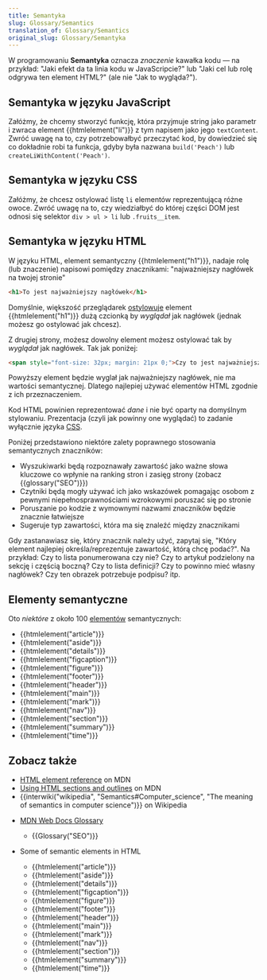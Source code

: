 ```yaml
---
title: Semantyka
slug: Glossary/Semantics
translation_of: Glossary/Semantics
original_slug: Glossary/Semantyka
---
```

W programowaniu **Semantyka** oznacza _znaczenie_ kawałka kodu — na przykład: "Jaki efekt da ta linia kodu w JavaScripcie?" lub "Jaki cel lub rolę odgrywa ten element HTML?" (ale nie "Jak to wygląda?").

## Semantyka w języku JavaScript

Załóżmy, że chcemy stworzyć funkcję, która przyjmuje string jako parametr i zwraca element {{htmlelement("li")}} z tym napisem jako jego `textContent`. Zwróć uwagę na to, czy potrzebowałbyć przeczytać kod, by dowiedzieć się co dokładnie robi ta funkcja, gdyby była nazwana `build('Peach')` lub `createLiWithContent('Peach')`.

## Semantyka w języku CSS

Załóżmy, że chcesz ostylować listę `li` elementów reprezentującą różne owoce. Zwróć uwagę na to, czy wiedziałbyć do której części DOM jest odnosi się selektor `div > ul > li` lub `.fruits__item`.

## Semantyka w języku HTML

W języku HTML, element semantyczny {{htmlelement("h1")}}, nadaje rolę (lub znaczenie) napisowi pomiędzy znacznikami: "najważniejszy nagłówek na twojej stronie"

```html
<h1>To jest najważniejszy nagłówek</h1>
```

Domyślnie, większość przeglądarek [ostylowuje](/pl/docs/Web/CSS/Cascade#User-agent_stylesheets) element {{htmlelement("h1")}} dużą czcionką by _wyglądał_ jak nagłówek (jednak możesz go ostylować jak chcesz).

Z drugiej strony, możesz dowolny element możesz ostylować tak by _wyglądał_ jak nagłówek. Tak jak poniżej:

```html
<span style="font-size: 32px; margin: 21px 0;">Czy to jest najważniejszy nagłówek?</span>
```

Powyższy element będzie wyglał jak najważniejszy nagłówek, nie ma wartości semantycznej. Dlatego najlepiej używać elementów HTML zgodnie z ich przeznaczeniem.

Kod HTML powinien reprezentować _dane_ i nie być oparty na domyślnym stylowaniu. Prezentacja (czyli jak powinny one wyglądać) to zadanie wyłącznie języka [CSS](/pl/docs/Web/CSS).

Poniżej przedstawiono niektóre zalety poprawnego stosowania semantycznych znaczników:

- Wyszukiwarki będą rozpoznawały zawartość jako ważne słowa kluczowe co wpłynie na ranking stron i zasięg strony (zobacz {{glossary("SEO")}})
- Czytniki będą mogły używać ich jako wskazówek pomagając osobom z pewnymi niepełnosprawnościami wzrokowymi poruszać się po stronie
- Poruszanie po kodzie z wymownymi nazwami znaczników będzie znacznie łatwiejsze
- Sugeruje typ zawartości, która ma się znaleźć między znacznikami

Gdy zastanawiasz się, który znacznik należy użyć, zapytaj się, "Który element najlepiej określa/reprezentuje zawartość, którą chcę podać?". Na przykład: Czy to lista ponumerowana czy nie? Czy to artykuł podzielony na sekcję i częścią boczną? Czy to lista definicji? Czy to powinno mieć własny nagłówek? Czy ten obrazek potrzebuje podpisu? itp.

## Elementy semantyczne

Oto _niektóre_ z około 100 [elementów](/pl/docs/Web/HTML/Element) semantycznych:

- {{htmlelement("article")}}
- {{htmlelement("aside")}}
- {{htmlelement("details")}}
- {{htmlelement("figcaption")}}
- {{htmlelement("figure")}}
- {{htmlelement("footer")}}
- {{htmlelement("header")}}
- {{htmlelement("main")}}
- {{htmlelement("mark")}}
- {{htmlelement("nav")}}
- {{htmlelement("section")}}
- {{htmlelement("summary")}}
- {{htmlelement("time")}}

## Zobacz także

- [HTML element reference](/pl/docs/Web/HTML/Element#Inline_text_semantics) on MDN
- [Using HTML sections and outlines](/pl/docs/Web/Guide/HTML/Using_HTML_sections_and_outlines#Problems_solved_by_HTML5) on MDN
- {{interwiki("wikipedia", "Semantics#Computer_science", "The meaning of semantics in computer science")}} on Wikipedia

<!---->

- [MDN Web Docs Glossary](/pl/docs/Glossary)

  - {{Glossary("SEO")}}

- Some of semantic elements in HTML

  - {{htmlelement("article")}}
  - {{htmlelement("aside")}}
  - {{htmlelement("details")}}
  - {{htmlelement("figcaption")}}
  - {{htmlelement("figure")}}
  - {{htmlelement("footer")}}
  - {{htmlelement("header")}}
  - {{htmlelement("main")}}
  - {{htmlelement("mark")}}
  - {{htmlelement("nav")}}
  - {{htmlelement("section")}}
  - {{htmlelement("summary")}}
  - {{htmlelement("time")}}
